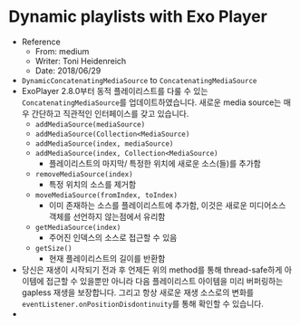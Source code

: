 # Dynamic playlists with Exo Player
- Reference
    - From: medium
    - Writer: Toni Heidenreich
    - Date: 2018/06/29
- `DynamicConcatenatingMediaSource` to `ConcatenatingMediaSource`
- ExoPlayer 2.8.0부터 동적 플레이리스트를 다룰 수 있는 `ConcatenatingMediaSource`를 업데이트하였습니다. 새로운 media source는 매우 간단하고 직관적인 인터페이스를 갖고 있습니다.
    - `addMediaSource(mediaSource)`
    - `addMediaSource(Collection<MediaSource)`
    - `addMediaSource(index, mediaSource)`
    - `addMediaSource(index, Collection<MediaSource)`
        - 플레이리스트의 마지막/ 특정한 위치에 새로운 소스(들)를 추가함
    - `removeMediaSource(index)`
        - 특정 위치의 소스를 제거함
    - `moveMediaSource(fromIndex, toIndex)`
        - 이미 존재하는 소스를 플레이리스트에 추가함, 이것은 새로운 미디어소스 객체를 선언하지 않는점에서 유리함
    - `getMediaSource(index)`
        - 주어진 인덱스의 소스로 접근할 수 있음
    - `getSize()`
        - 현재 플레이리스트의 길이를 반환함
- 당신은 재생이 시작되기 전과 후 언제든 위의 method를 통해 thread-safe하게 아이템에 접근할 수 있을뿐만 아니라 다음 플레이리스트 아이템을 미리 버퍼링하는 gapless 재생을 보장합니다. 그리고 항상 새로운 재생 소스로의 변화를 `eventListener.onPositionDisdontinuity`를 통해 확인할 수 있습니다.
-
